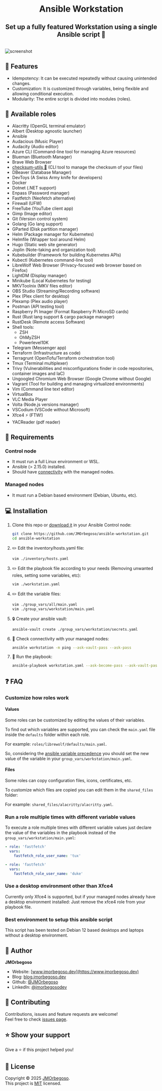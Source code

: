 <h1 align="center">Ansible Workstation</h1>
<h2 align="center">Set up a fully featured Workstation using a single Ansible script 🚀</h2>
<br/>

<img src="https://raw.githubusercontent.com/JMOrbegoso/ansible-workstation/refs/heads/main/docs/assets/virtualbox_debian_12.webp" alt="screenshot"/>

## 🌟 Features

- Idempotency: It can be executed repeatedly without causing unintended changes.
- Customization: It is customized through variables, being flexible and allowing conditional execution.
- Modularity: The entire script is divided into modules (roles).

## 🔘 Available roles

- Alacritty (OpenGL terminal emulator)
- Albert (Desktop agnostic launcher)
- Ansible
- Audacious (Music Player)
- Audacity (Audio editor)
- Azure CLI (Command-line tool for managing Azure resources)
- Blueman (Bluetooth Manager)
- Brave Web Browser
- [checksum-utils 👀](https://github.com/JMOrbegoso/checksum-utils) (CLI tool to manage the checksum of your files)
- DBeaver (Database Manager)
- DevToys (A Swiss Army knife for developers)
- Docker
- Dotnet (.NET support)
- Enpass (Password manager)
- Fastfetch (Neofetch alternative)
- Firewall (UFW)
- FreeTube (YouTube client app)
- Gimp (Image editor)
- Git (Version control system)
- Golang (Go lang support)
- GParted (Disk partition manager)
- Helm (Package manager for Kubernetes)
- Helmfile (Wrapper tool around Helm)
- Hugo (Static web site generator)
- Joplin (Note-taking and organization tool)
- Kubebuilder (Framework for building Kubernetes APIs)
- Kubectl (Kubernetes command-line tool)
- LibreWolf Web Browser (Privacy-focused web browser based on Firefox)
- LightDM (Display manager)
- Minikube (Local Kubernetes for testing)
- MKVToolnix (MKV files editor)
- OBS Studio (Streaming/Recording software)
- Plex (Plex client for desktop)
- Plexamp (Plex audio player)
- Postman (API testing tool)
- Raspberry Pi Imager (Format Raspberry Pi MicroSD cards)
- Rust (Rust lang support & cargo package manager)
- RustDesk (Remote access Software)
- Shell tools:
  - ZSH
  - OhMyZSH
  - Powerlevel10K
- Telegram (Messenger app)
- Terraform (Infrastructure as code)
- Terragrunt (OpenTofu/Terraform orchestration tool)
- Tmux (Terminal multiplexer)
- Trivy (Vulnerabilities and misconfigurations finder in code repositories, container images and IaC)
- Ungoogled Chromium Web Browser (Google Chrome without Google)
- Vagrant (Tool for building and managing virtualized environments)
- Vim (Command line text editor)
- VirtualBox
- VLC Media Player
- Volta (Node.js versions manager)
- VSCodium (VSCode without Microsoft)
- Xfce4 ⚡ (FTW!)
- YACReader (pdf reader)

## 📌 Requirements

### Control node

- It must run a full Linux environment or WSL.
- Ansible (> 2.15.0) installed.
- Should have [connectivity](https://docs.ansible.com/ansible/latest/inventory_guide/intro_inventory.html#connecting-to-hosts-behavioral-inventory-parameters) with the managed nodes.

### Managed nodes

- It must run a Debian based environment (Debian, Ubuntu, etc).

## 💻 Installation

1. Clone this repo or [download it](https://github.com/JMOrbegoso/ansible-homeserver/archive/refs/heads/main.zip) in your Ansible Control node:

   ```BASH
   git clone https://github.com/JMOrbegoso/ansible-workstation.git
   cd ansible-workstation
   ```

2. ✏️ Edit the inventory/hosts.yaml file:

   ```BASH
   vim ./inventory/hosts.yaml
   ```

3. ✏️ Edit the playbook file according to your needs (Removing unwanted roles, setting some variables, etc):

   ```BASH
   vim ./workstation.yaml
   ```

4. ✏️ Edit the variable files:

   ```BASH
   vim ./group_vars/all/main.yaml
   vim ./group_vars/workstation/main.yaml
   ```

5. 🔒 Create your ansible vault:

   ```BASH
   ansible-vault create ./group_vars/workstation/secrets.yaml
   ```

6. 🛜 Check connectivity with your managed nodes:

   ```BASH
   ansible workstation -m ping --ask-vault-pass --ask-pass
   ```

7. 🚀 Run the playbook:

   ```BASH
   ansible-playbook workstation.yaml --ask-become-pass --ask-vault-pass --ask-pass
   ```

## ❓ FAQ

### Customize how roles work

#### Values

Some roles can be customized by editing the values ​​of their variables.

To find out which variables are supported, you can check the `main.yaml` file inside the `defaults` folder within each role.

For example: `roles/librewolf/defaults/main.yaml`.

So, considering the [ansible variable precedence](https://docs.ansible.com/ansible/latest/playbook_guide/playbooks_variables.html#understanding-variable-precedence) you should set the new value of the variable in your `group_vars/workstation/main.yaml`.

#### Files

Some roles can copy configuration files, icons, certificates, etc.

To customize which files are copied you can edit them in the `shared_files` folder:

For example: `shared_files/alacritty/alacritty.yaml`.

### Run a role multiple times with different variable values

To execute a role multiple times with different variable values just declare the value of the variables in the playbook instead of the `group_vars/workstation/main.yaml`:

```YAML
- role: 'fastfetch'
  vars:
    fastfetch_role_user_name: 'tux'

- role: 'fastfetch'
  vars:
    fastfetch_role_user_name: 'duke'
```

### Use a desktop environment other than Xfce4

Currently only Xfce4 is supported, but if your managed nodes already have a desktop environment installed: Just remove the xfce4 role from your playbook file.

### Best environment to setup this ansible script

This script has been tested on Debian 12 based desktops and laptops without a desktop environment.

## 👤 Author

**JMOrbegoso**

- Website: [www.jmorbegoso.dev](https://www.jmorbegoso.dev)
- Blog: [blog.jmorbegoso.dev](https://blog.jmorbegoso.dev)
- Github: [@JMOrbegoso](https://github.com/JMOrbegoso)
- LinkedIn: [@jmorbegosodev](https://www.linkedin.com/in/jmorbegosodev)

## 🤝 Contributing

Contributions, issues and feature requests are welcome!<br />Feel free to check [issues page](https://github.com/JMOrbegoso/ansible-workstation/issues).

## ⭐️ Show your support

Give a ⭐️ if this project helped you!

## 📝 License

Copyright © 2025 [JMOrbegoso](https://github.com/JMOrbegoso).<br />
This project is [MIT](https://github.com/JMOrbegoso/ansible-workstation/blob/main/LICENSE) licensed.
